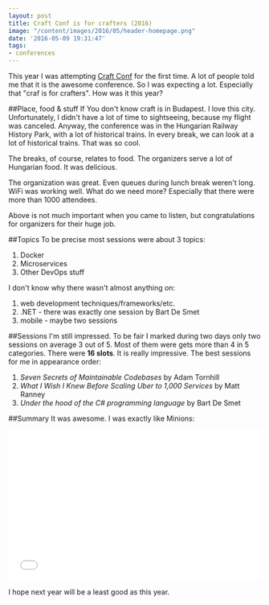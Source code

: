 ```yaml
---
layout: post
title: Craft Conf is for crafters (2016)
image: "/content/images/2016/05/header-homepage.png"
date: '2016-05-09 19:31:47'
tags:
- conferences
---
```


This year I was attempting [Craft Conf](http://craft-conf.com) for the first time. A lot of people told me that it is the awesome conference. So I was expecting a lot. Especially that "craf is for crafters". How was it this year?

##Place, food & stuff
If You don't know craft is in Budapest. I love this city. Unfortunately, I didn't have a lot of time to sightseeing, because my flight was canceled. 
Anyway, the conference was in the Hungarian Railway History Park, with a lot of historical trains. In every break, we can look at a lot of historical trains. That was so cool.

The breaks, of course, relates to food. The organizers serve a lot of Hungarian food. It was delicious.

The organization was great. Even queues during lunch break weren't long. WiFi was working well. What do we need more? Especially that there were more than 1000 attendees.

Above is not much important when you came to listen, but congratulations for organizers for their huge job.

##Topics
To be precise most sessions were about 3 topics:

1. Docker
2. Microservices 
3. Other DevOps stuff

I don't know why there wasn't almost anything on: 

1. web development techniques/frameworks/etc.
2. .NET - there was exactly one session by Bart De Smet
3. mobile - maybe two sessions

##Sessions
I'm still impressed. To be fair I marked during two days only two sessions on average 3 out of 5. Most of them were gets more than 4 in 5 categories. There were __16 slots__. It is really impressive.
The best sessions for me in appearance order:

1. _Seven Secrets of Maintainable Codebases_ by Adam Tornhill
2. _What I Wish I Knew Before Scaling Uber to 1,000 Services_ by Matt Ranney
3. _Under the hood of the C# programming language_ by Bart De Smet 

##Summary
It was awesome. I was exactly like Minions:
<iframe src="//giphy.com/embed/MOWPkhRAUbR7i" width="100%" height="300" frameBorder="0" class="giphy-embed" allowFullScreen></iframe>


I hope next year will be a least good as this year.